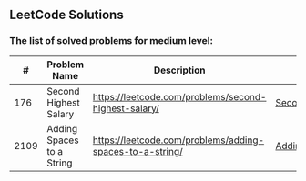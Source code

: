## LeetCode Solutions

### The list of solved problems for medium level:

| #    | Problem Name              | Description                                              | Solution File                                                                                   | Tests File                                                                              |
|------|---------------------------|----------------------------------------------------------|-------------------------------------------------------------------------------------------------|-----------------------------------------------------------------------------------------|
| 176  | Second Highest Salary     | https://leetcode.com/problems/second-highest-salary/     | [Second Highest Salary.sql](sql/176.%20Second%20Highest%20Salary/Second%20Highest%20Salary.sql) | [test-data.json](sql/176.%20Second%20Highest%20Salary/test/test-data.json)              |
| 2109 | Adding Spaces to a String | https://leetcode.com/problems/adding-spaces-to-a-string/ | [AddingSpacesToString.java](src/main/java/com/sinuke/AddingSpacesToString.java)                 | [AddingSpacesToStringTest.java](src/test/java/com/sinuke/AddingSpacesToStringTest.java) |